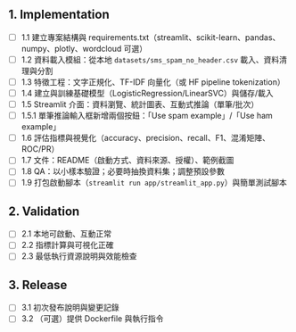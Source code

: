 ## 1. Implementation
- [ ] 1.1 建立專案結構與 requirements.txt（streamlit、scikit-learn、pandas、numpy、plotly、wordcloud 可選）
- [ ] 1.2 資料載入模組：從本地 `datasets/sms_spam_no_header.csv` 載入、資料清理與分割
- [ ] 1.3 特徵工程：文字正規化、TF-IDF 向量化（或 HF pipeline tokenization）
- [ ] 1.4 建立與訓練基礎模型（LogisticRegression/LinearSVC）與儲存/載入
- [ ] 1.5 Streamlit 介面：資料瀏覽、統計圖表、互動式推論（單筆/批次）
- [ ] 1.5.1 單筆推論輸入框新增兩個按鈕：「Use spam example」/「Use ham example」
- [ ] 1.6 評估指標與視覺化（accuracy、precision、recall、F1、混淆矩陣、ROC/PR）
- [ ] 1.7 文件：README（啟動方式、資料來源、授權）、範例截圖
- [ ] 1.8 QA：以小樣本驗證；必要時抽換資料集；調整預設參數
- [ ] 1.9 打包啟動腳本（`streamlit run app/streamlit_app.py`）與簡單測試腳本

## 2. Validation
- [ ] 2.1 本地可啟動、互動正常
- [ ] 2.2 指標計算與可視化正確
- [ ] 2.3 最低執行資源說明與效能檢查

## 3. Release
- [ ] 3.1 初次發布說明與變更記錄
- [ ] 3.2 （可選）提供 Dockerfile 與執行指令
